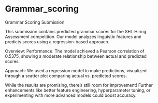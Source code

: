 # Grammar_scoring
Grammar Scoring Submission

This submission contains predicted grammar scores for the SHL Hiring Assessment competition. Our model analyzes linguistic features and predicts scores using a regression-based approach.

Overview:
Performance: The model achieved a Pearson correlation of 0.5375, showing a moderate relationship between actual and predicted scores.

Approach: We used a regression model to make predictions, visualized through a scatter plot comparing actual vs. predicted scores.

While the results are promising, there’s still room for improvement! Further enhancements like better feature engineering, hyperparameter tuning, or experimenting with more advanced models could boost accuracy.
